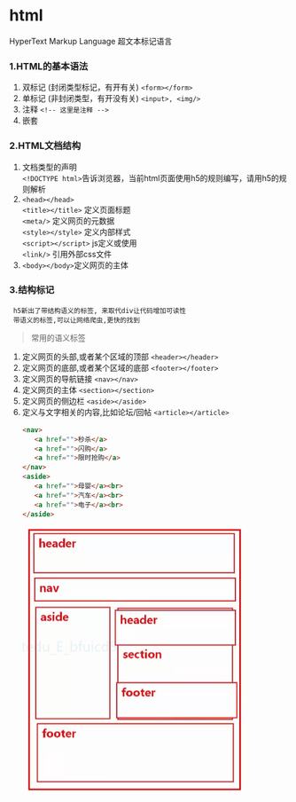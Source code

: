 # html
HyperText Markup Language 超文本标记语言

### 1.HTML的基本语法
1. 双标记 (封闭类型标记，有开有关)
   `<form></form>`
2. 单标记 (非封闭类型，有开没有关)
   `<input>, <img/>`
3. 注释 `<!-- 这里是注释 -->`
4. 嵌套
### 2.HTML文档结构
1. 文档类型的声明   
   `<!DOCTYPE html>`告诉浏览器，当前html页面使用h5的规则编写，请用h5的规则解析
2. `<head></head>`  
   `<title></title>` 定义页面标题  
   `<meta/>` 定义网页的元数据  
   `<style></style>` 定义内部样式   
   `<script></script>` js定义或使用   
   `<link/>` 引用外部css文件  
3. `<body></body>`定义网页的主体
### 3.结构标记 
````
 h5新出了带结构语义的标签, 来取代div让代码增加可读性  
 带语义的标签,可以让网络爬虫,更快的找到
````
>常用的语义标签
1. 定义网页的头部,或者某个区域的顶部
   `<header></header>`
2. 定义网页的底部,或者某个区域的底部
   `<footer></footer>`
3. 定义网页的导航链接
   `<nav></nav>`
4. 定义网页的主体
   `<section></section>`
5. 定义网页的侧边栏
   `<aside></aside>`
6. 定义与文字相关的内容,比如论坛/回帖
   `<article></article>`
   ```html
   <nav>
      <a href="">秒杀</a>
      <a href="">闪购</a>
      <a href="">限时抢购</a>
   </nav>
   <aside>
      <a href="">母婴</a><br>
      <a href="">汽车</a><br>
      <a href="">电子</a><br>
   </aside>
   ```
   <img src="img/layout.png" alt="图2">







